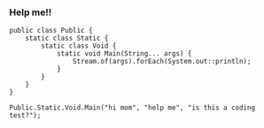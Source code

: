 ### Help me!!
    
    
    public class Public {
    	static class Static {
    		static class Void {
    			static void Main(String... args) {
    				Stream.of(args).forEach(System.out::println);
    			}
    		}
    	}
    }

    Public.Static.Void.Main("hi mom", "help me", "is this a coding test?");
